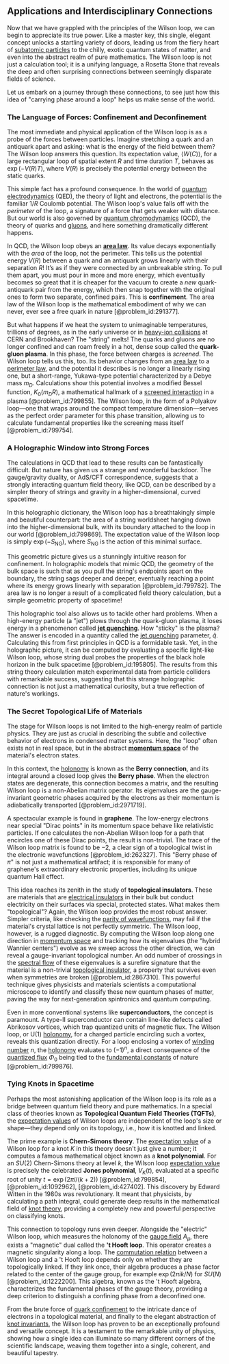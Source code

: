## Applications and Interdisciplinary Connections

Now that we have grappled with the principles of the Wilson loop, we can begin to appreciate its true power. Like a master key, this single, elegant concept unlocks a startling variety of doors, leading us from the fiery heart of [subatomic particles](@article_id:141998) to the chilly, exotic quantum states of matter, and even into the abstract realm of pure mathematics. The Wilson loop is not just a calculation tool; it is a unifying language, a Rosetta Stone that reveals the deep and often surprising connections between seemingly disparate fields of science.

Let us embark on a journey through these connections, to see just how this idea of "carrying phase around a loop" helps us make sense of the world.

### The Language of Forces: Confinement and Deconfinement

The most immediate and physical application of the Wilson loop is as a probe of the forces between particles. Imagine stretching a quark and an antiquark apart and asking: what is the energy of the field between them? The Wilson loop answers this question. Its expectation value, $\langle W(C) \rangle$, for a large rectangular loop of spatial extent $R$ and time duration $T$, behaves as $\exp(-V(R)T)$, where $V(R)$ is precisely the potential energy between the static quarks.

This simple fact has a profound consequence. In the world of [quantum electrodynamics](@article_id:153707) (QED), the theory of light and electrons, the potential is the familiar $1/R$ Coulomb potential. The Wilson loop's value falls off with the *perimeter* of the loop, a signature of a force that gets weaker with distance. But our world is also governed by [quantum chromodynamics](@article_id:143375) (QCD), the theory of quarks and [gluons](@article_id:151233), and here something dramatically different happens.

In QCD, the Wilson loop obeys an **[area law](@article_id:145437)**. Its value decays exponentially with the *area* of the loop, not the perimeter. This tells us the potential energy $V(R)$ between a quark and an antiquark grows linearly with their separation $R$! It’s as if they were connected by an unbreakable string. To pull them apart, you must pour in more and more energy, which eventually becomes so great that it is cheaper for the vacuum to create a *new* quark-antiquark pair from the energy, which then snap together with the original ones to form two separate, confined pairs. This is **confinement**. The area law of the Wilson loop is the mathematical embodiment of why we can never, ever see a free quark in nature [@problem_id:291377].

But what happens if we heat the system to unimaginable temperatures, trillions of degrees, as in the early universe or in [heavy-ion collisions](@article_id:160169) at CERN and Brookhaven? The "string" melts! The quarks and gluons are no longer confined and can roam freely in a hot, dense soup called the **quark-gluon plasma**. In this phase, the force between charges is *screened*. The Wilson loop tells us this, too. Its behavior changes from an [area law](@article_id:145437) to a [perimeter law](@article_id:136209), and the potential it describes is no longer a linearly rising one, but a short-range, Yukawa-type potential characterized by a Debye mass $m_D$. Calculations show this potential involves a modified Bessel function, $K_0(m_D R)$, a mathematical hallmark of a [screened interaction](@article_id:135901) in a plasma [@problem_id:799855]. The Wilson loop, in the form of a Polyakov loop—one that wraps around the compact temperature dimension—serves as the perfect order parameter for this phase transition, allowing us to calculate fundamental properties like the screening mass itself [@problem_id:799754].

### A Holographic Window into Strong Forces

The calculations in QCD that lead to these results can be fantastically difficult. But nature has given us a strange and wonderful backdoor. The gauge/gravity duality, or AdS/CFT correspondence, suggests that a strongly interacting quantum field theory, like QCD, can be described by a simpler theory of strings and gravity in a higher-dimensional, curved spacetime.

In this holographic dictionary, the Wilson loop has a breathtakingly simple and beautiful counterpart: the area of a string worldsheet hanging down into the higher-dimensional bulk, with its boundary attached to the loop in our world [@problem_id:799869]. The expectation value of the Wilson loop is simply $\exp(-S_{\text{NG}})$, where $S_{\text{NG}}$ is the action of this minimal surface.

This geometric picture gives us a stunningly intuitive reason for confinement. In holographic models that mimic QCD, the geometry of the bulk space is such that as you pull the string's endpoints apart on the boundary, the string sags deeper and deeper, eventually reaching a point where its energy grows linearly with separation [@problem_id:799782]. The area law is no longer a result of a complicated field theory calculation, but a simple geometric property of spacetime!

This holographic tool also allows us to tackle other hard problems. When a high-energy particle (a "jet") plows through the quark-gluon plasma, it loses energy in a phenomenon called **[jet quenching](@article_id:159996)**. How "sticky" is the plasma? The answer is encoded in a quantity called the [jet quenching](@article_id:159996) parameter, $\hat{q}$. Calculating this from first principles in QCD is a formidable task. Yet, in the holographic picture, it can be computed by evaluating a specific light-like Wilson loop, whose string dual probes the properties of the black hole horizon in the bulk spacetime [@problem_id:195805]. The results from this string theory calculation match experimental data from particle colliders with remarkable success, suggesting that this strange holographic connection is not just a mathematical curiosity, but a true reflection of nature's workings.

### The Secret Topological Life of Materials

The stage for Wilson loops is not limited to the high-energy realm of particle physics. They are just as crucial in describing the subtle and collective behavior of electrons in condensed matter systems. Here, the "loop" often exists not in real space, but in the abstract **[momentum space](@article_id:148442)** of the material's electron states.

In this context, the [holonomy](@article_id:136557) is known as the **Berry connection**, and its integral around a closed loop gives the **Berry phase**. When the electron states are degenerate, this connection becomes a matrix, and the resulting Wilson loop is a non-Abelian matrix operator. Its eigenvalues are the gauge-invariant geometric phases acquired by the electrons as their momentum is adiabatically transported [@problem_id:2971719].

A spectacular example is found in **graphene**. The low-energy electrons near special "Dirac points" in its momentum space behave like relativistic particles. If one calculates the non-Abelian Wilson loop for a path that encircles one of these Dirac points, the result is non-trivial. The trace of the Wilson loop matrix is found to be $-2$, a clear sign of a topological twist in the electronic wavefunctions [@problem_id:262327]. This "Berry phase of $\pi$" is not just a mathematical artifact; it is responsible for many of graphene's extraordinary electronic properties, including its unique quantum Hall effect.

This idea reaches its zenith in the study of **topological insulators**. These are materials that are [electrical insulators](@article_id:187919) in their bulk but conduct electricity on their surfaces via special, protected states. What makes them "topological"? Again, the Wilson loop provides the most robust answer. Simpler criteria, like checking the [parity of wavefunctions](@article_id:183334), may fail if the material's crystal lattice is not perfectly symmetric. The Wilson loop, however, is a rugged diagnostic. By computing the Wilson loop along one direction in [momentum space](@article_id:148442) and tracking how its eigenvalues (the "hybrid Wannier centers") evolve as we sweep across the other direction, we can reveal a gauge-invariant topological number. An odd number of crossings in the [spectral flow](@article_id:146337) of these eigenvalues is a surefire signature that the material is a non-trivial [topological insulator](@article_id:136609), a property that survives even when symmetries are broken [@problem_id:2867310]. This powerful technique gives physicists and materials scientists a computational microscope to identify and classify these new quantum phases of matter, paving the way for next-generation spintronics and quantum computing.

Even in more conventional systems like **superconductors**, the concept is paramount. A type-II superconductor can contain line-like defects called Abrikosov vortices, which trap quantized units of magnetic flux. The Wilson loop, or U(1) [holonomy](@article_id:136557), for a charged particle encircling such a vortex, reveals this quantization directly. For a loop enclosing a vortex of [winding number](@article_id:138213) $n$, the [holonomy](@article_id:136557) evaluates to $(-1)^n$, a direct consequence of the [quantized flux](@article_id:157437) $\Phi_0$ being tied to the [fundamental constants](@article_id:148280) of nature [@problem_id:799876].

### Tying Knots in Spacetime

Perhaps the most astonishing application of the Wilson loop is its role as a bridge between quantum field theory and pure mathematics. In a special class of theories known as **Topological Quantum Field Theories (TQFTs)**, the [expectation values](@article_id:152714) of Wilson loops are independent of the loop's size or shape—they depend only on its topology, i.e., how it is knotted and linked.

The prime example is **Chern-Simons theory**. The [expectation value](@article_id:150467) of a Wilson loop for a knot $K$ in this theory doesn't just give a number; it computes a famous mathematical object known as a **knot polynomial**. For an $SU(2)$ Chern-Simons theory at level $k$, the Wilson loop [expectation value](@article_id:150467) is precisely the celebrated **Jones polynomial**, $V_K(t)$, evaluated at a specific root of unity $t = \exp(2\pi i / (k+2))$ [@problem_id:799854], [@problem_id:1092962], [@problem_id:427402]. This discovery by Edward Witten in the 1980s was revolutionary. It meant that physicists, by calculating a path integral, could generate deep results in the mathematical field of [knot theory](@article_id:140667), providing a completely new and powerful perspective on classifying knots.

This connection to topology runs even deeper. Alongside the "electric" Wilson loop, which measures the holonomy of the [gauge field](@article_id:192560) $A_\mu$, there exists a "magnetic" dual called the **'t Hooft loop**. This operator creates a magnetic singularity along a loop. The [commutation relation](@article_id:149798) between a Wilson loop and a 't Hooft loop depends only on whether they are topologically linked. If they link once, their algebra produces a phase factor related to the center of the gauge group, for example $\exp(2\pi i k/N)$ for $SU(N)$ [@problem_id:1222200]. This algebra, known as the 't Hooft algebra, characterizes the fundamental phases of the gauge theory, providing a deep criterion to distinguish a confining phase from a deconfined one.

From the brute force of [quark confinement](@article_id:143263) to the intricate dance of electrons in a topological material, and finally to the elegant abstraction of [knot invariants](@article_id:157221), the Wilson loop has proven to be an exceptionally profound and versatile concept. It is a testament to the remarkable unity of physics, showing how a single idea can illuminate so many different corners of the scientific landscape, weaving them together into a single, coherent, and beautiful tapestry.